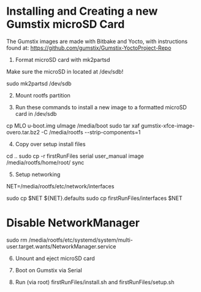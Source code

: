 Installing and Creating a new Gumstix microSD Card
========

The Gumstix images are made with Bitbake and Yocto, with instructions found at: https://github.com/gumstix/Gumstix-YoctoProject-Repo

1. Format microSD card with mk2partsd

Make sure the microSD in located at /dev/sdb!

sudo mk2partsd /dev/sdb 

2. Mount rootfs partition

3. Run these commands to install a new image to a formatted microSD card in /dev/sdb

cp MLO u-boot.img uImage /media/boot
sudo tar xaf gumstix-xfce-image-overo.tar.bz2 -C /media/rootfs --strip-components=1

4. Copy over setup install files

cd ..
sudo cp -r firstRunFiles serial user_manual image /media/rootfs/home/root/
sync

5. Setup networking

NET=/media/rootfs/etc/network/interfaces

sudo cp $NET ${NET}.defaults
sudo cp firstRunFiles/interfaces $NET

# Disable NetworkManager
sudo rm /media/rootfs/etc/systemd/system/multi-user.target.wants/NetworkManager.service

6. Unount and eject microSD card

7. Boot on Gumstix via Serial

8. Run (via root) firstRunFiles/install.sh and firstRunFiles/setup.sh
